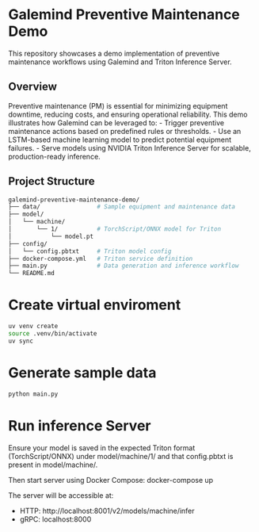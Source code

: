 
# Galemind Preventive Maintenance Demo

This repository showcases a demo implementation of preventive maintenance workflows using Galemind and Triton Inference Server.
## Overview
Preventive maintenance (PM) is essential for minimizing equipment downtime, reducing costs, and ensuring operational reliability. This demo illustrates how Galemind can be leveraged to:
    - Trigger preventive maintenance actions based on predefined rules or thresholds.
    - Use an LSTM-based machine learning model to predict potential equipment failures.
    - Serve models using NVIDIA Triton Inference Server for scalable, production-ready inference.

##  Project Structure
```bash
galemind-preventive-maintenance-demo/
├── data/                # Sample equipment and maintenance data
├── model/
│   └── machine/
│       └── 1/           # TorchScript/ONNX model for Triton
│           └── model.pt
├── config/
│   └── config.pbtxt     # Triton model config
├── docker-compose.yml   # Triton service definition
├── main.py              # Data generation and inference workflow
└── README.md

```
# Create virtual enviroment
```bash
uv venv create
source .venv/bin/activate
uv sync
```
# Generate sample data
```bash
python main.py
```
# Run inference Server
Ensure your model is saved in the expected Triton format (TorchScript/ONNX) under model/machine/1/ and that config.pbtxt is present in model/machine/.

Then start server using Docker Compose:
docker-compose up

The server will be accessible at:
- HTTP: http://localhost:8001/v2/models/machine/infer
- gRPC: localhost:8000

